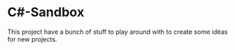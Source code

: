 # C#-Sandbox
This project have a bunch of stuff to play around with to create some idéas for new projects.
